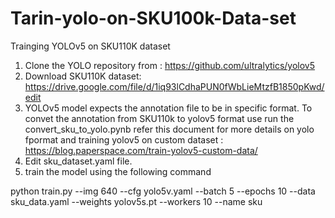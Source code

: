 # Tarin-yolo-on-SKU100k-Data-set
Trainging YOLOv5 on SKU110K dataset 
1. Clone the YOLO repository from : https://github.com/ultralytics/yolov5
2. Download SKU110K dataset: https://drive.google.com/file/d/1iq93lCdhaPUN0fWbLieMtzfB1850pKwd/edit
3. YOLOv5 model expects the annotation file to be in specific format. To convet the annotation from SKU110k to yolov5 format use run the convert_sku_to_yolo.pynb 
    refer this document for more details on yolo fpormat and training yolov5 on custom dataset : https://blog.paperspace.com/train-yolov5-custom-data/
5. Edit sku_dataset.yaml file.
6. train the model using the following command
 
 
 python train.py --img 640 --cfg yolo5v.yaml  --batch 5 --epochs 10 --data sku_data.yaml --weights yolov5s.pt --workers 10 --name sku
